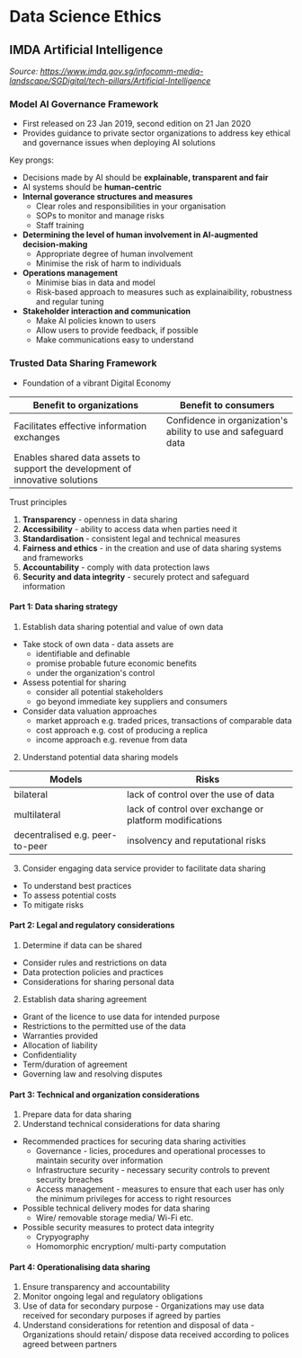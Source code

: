 # Data Science Ethics

## IMDA Artificial Intelligence 

_Source: https://www.imda.gov.sg/infocomm-media-landscape/SGDigital/tech-pillars/Artificial-Intelligence_

### Model AI Governance Framework

- First released on 23 Jan 2019, second edition on 21 Jan 2020
- Provides guidance to private sector organizations to address key ethical and governance issues when deploying AI solutions

Key prongs:

- Decisions made by AI should be **explainable, transparent and fair**
- AI systems should be **human-centric**
- **Internal goverance structures and measures**
  - Clear roles and responsibilities in your organisation
  - SOPs to monitor and manage risks
  - Staff training
- **Determining the level of human involvement in AI-augmented decision-making**
  - Appropriate degree of human involvement
  - Minimise the risk of harm to individuals
- **Operations management**
  - Minimise bias in data and model
  - Risk-based approach to measures such as explainaibility, robustness and regular tuning
- **Stakeholder interaction and communication**
  - Make AI policies known to users
  - Allow users to provide feedback, if possible
  - Make communications easy to understand

### Trusted Data Sharing Framework

- Foundation of a vibrant Digital Economy

| Benefit to organizations  | Benefit to consumers |
| ------------- | ------------- |
| Facilitates effective information exchanges  | Confidence in organization's ability to use and safeguard data  |
| Enables shared data assets to support the development of innovative solutions |   |

Trust principles

1. **Transparency** - openness in data sharing
2. **Accessibility** - ability to access data when parties need it
3. **Standardisation** - consistent legal and technical measures
4. **Fairness and ethics** - in the creation and use of data sharing systems and frameworks
5. **Accountability** - comply with data protection laws
6. **Security and data integrity** - securely protect and safeguard information

#### Part 1: Data sharing strategy

1. Establish data sharing potential and value of own data
  - Take stock of own data - data assets are 
    - identifiable and definable
    - promise probable future economic benefits
    - under the organization's control
  - Assess potential for sharing
    - consider all potential stakeholders
    - go beyond immediate key suppliers and consumers
  - Consider data valuation approaches
    - market approach e.g. traded prices, transactions of comparable data
    - cost approach e.g. cost of producing a replica
    - income approach e.g. revenue from data
    
 2. Understand potential data sharing models
 
| Models  | Risks |
| ------------- | ------------- |
| bilateral  | lack of control over the use of data  |
| multilateral  | lack of control over exchange or platform modifications  |
| decentralised e.g. peer-to-peer  |insolvency and reputational risks  |

3. Consider engaging data service provider to facilitate data sharing
  - To understand best practices
  - To assess potential costs
  - To mitigate risks
  
  
#### Part 2: Legal and regulatory considerations

1. Determine if data can be shared
  - Consider rules and restrictions on data
  - Data protection policies and practices
  - Considerations for sharing personal data
2. Establish data sharing agreement
  - Grant of the licence to use data for intended purpose
  - Restrictions to the permitted use of the data
  - Warranties provided
  - Allocation of liability
  - Confidentiality
  - Term/duration of agreement
  - Governing law and resolving disputes

#### Part 3: Technical and organization considerations

1. Prepare data for data sharing
2. Understand technical considerations for data sharing
 - Recommended practices for securing data sharing activities
   - Governance - licies, procedures and operational processes to maintain security over information
   - Infrastructure security - necessary security controls to prevent security breaches
   - Access management - measures to ensure that each user has only the minimum privileges for access to right resources
 - Possible technical delivery modes for data sharing
   - Wire/ removable storage media/ Wi-Fi etc.
 - Possible security measures to protect data integrity
   - Crypyography
   - Homomorphic encryption/ multi-party computation

#### Part 4: Operationalising data sharing

1. Ensure transparency and accountability
2. Monitor ongoing legal and regulatory obligations
3. Use of data for secondary purpose - Organizations may use data received for secondary purposes if agreed by parties
4. Understand considerations for retention and disposal of data - Organizations should retain/ dispose data received according to polices agreed between partners

